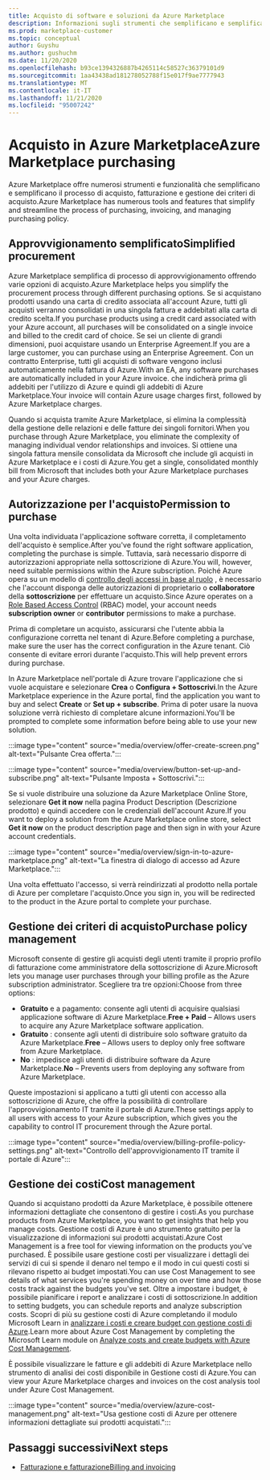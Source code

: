 ```yaml
---
title: Acquisto di software e soluzioni da Azure Marketplace
description: Informazioni sugli strumenti che semplificano e semplificano gli acquisti e la gestione di software in Azure Marketplace.
ms.prod: marketplace-customer
ms.topic: conceptual
author: Guyshu
ms.author: gushuchm
ms.date: 11/20/2020
ms.openlocfilehash: b93ce1394326887b4265114c58527c36379101d9
ms.sourcegitcommit: 1aa43438ad181278052788f15e017f9ae7777943
ms.translationtype: MT
ms.contentlocale: it-IT
ms.lasthandoff: 11/21/2020
ms.locfileid: "95007242"
---
```

# <a name="azure-marketplace-purchasing"></a><span data-ttu-id="e96a2-103">Acquisto in Azure Marketplace</span><span class="sxs-lookup"><span data-stu-id="e96a2-103">Azure Marketplace purchasing</span></span>

<span data-ttu-id="e96a2-104">Azure Marketplace offre numerosi strumenti e funzionalità che semplificano e semplificano il processo di acquisto, fatturazione e gestione dei criteri di acquisto.</span><span class="sxs-lookup"><span data-stu-id="e96a2-104">Azure Marketplace has numerous tools and features that simplify and streamline the process of purchasing, invoicing, and managing purchasing policy.</span></span>

## <a name="simplified-procurement"></a><span data-ttu-id="e96a2-105">Approvvigionamento semplificato</span><span class="sxs-lookup"><span data-stu-id="e96a2-105">Simplified procurement</span></span>

<span data-ttu-id="e96a2-106">Azure Marketplace semplifica di processo di approvvigionamento offrendo varie opzioni di acquisto.</span><span class="sxs-lookup"><span data-stu-id="e96a2-106">Azure Marketplace helps you simplify the procurement process through different purchasing options.</span></span> <span data-ttu-id="e96a2-107">Se si acquistano prodotti usando una carta di credito associata all'account Azure, tutti gli acquisti verranno consolidati in una singola fattura e addebitati alla carta di credito scelta.</span><span class="sxs-lookup"><span data-stu-id="e96a2-107">If you purchase products using a credit card associated with your Azure account, all purchases will be consolidated on a single invoice and billed to the credit card of choice.</span></span> <span data-ttu-id="e96a2-108">Se sei un cliente di grandi dimensioni, puoi acquistare usando un Enterprise Agreement.</span><span class="sxs-lookup"><span data-stu-id="e96a2-108">If you are a large customer, you can purchase using an Enterprise Agreement.</span></span> <span data-ttu-id="e96a2-109">Con un contratto Enterprise, tutti gli acquisti di software vengono inclusi automaticamente nella fattura di Azure.</span><span class="sxs-lookup"><span data-stu-id="e96a2-109">With an EA, any software purchases are automatically included in your Azure invoice.</span></span> <span data-ttu-id="e96a2-110">che indicherà prima gli addebiti per l'utilizzo di Azure e quindi gli addebiti di Azure Marketplace.</span><span class="sxs-lookup"><span data-stu-id="e96a2-110">Your invoice will contain Azure usage charges first, followed by Azure Marketplace charges.</span></span>

<span data-ttu-id="e96a2-111">Quando si acquista tramite Azure Marketplace, si elimina la complessità della gestione delle relazioni e delle fatture dei singoli fornitori.</span><span class="sxs-lookup"><span data-stu-id="e96a2-111">When you purchase through Azure Marketplace, you eliminate the complexity of managing individual vendor relationships and invoices.</span></span> <span data-ttu-id="e96a2-112">Si ottiene una singola fattura mensile consolidata da Microsoft che include gli acquisti in Azure Marketplace e i costi di Azure.</span><span class="sxs-lookup"><span data-stu-id="e96a2-112">You get a single, consolidated monthly bill from Microsoft that includes both your Azure Marketplace purchases and your Azure charges.</span></span>

## <a name="permission-to-purchase"></a><span data-ttu-id="e96a2-113">Autorizzazione per l'acquisto</span><span class="sxs-lookup"><span data-stu-id="e96a2-113">Permission to purchase</span></span>

<span data-ttu-id="e96a2-114">Una volta individuata l'applicazione software corretta, il completamento dell'acquisto è semplice.</span><span class="sxs-lookup"><span data-stu-id="e96a2-114">After you've found the right software application, completing the purchase is simple.</span></span> <span data-ttu-id="e96a2-115">Tuttavia, sarà necessario disporre di autorizzazioni appropriate nella sottoscrizione di Azure.</span><span class="sxs-lookup"><span data-stu-id="e96a2-115">You will, however, need suitable permissions within the Azure subscription.</span></span> <span data-ttu-id="e96a2-116">Poiché Azure opera su un modello di [controllo degli accessi in base al ruolo](https://docs.microsoft.com/azure/role-based-access-control/overview) , è necessario che l'account disponga delle autorizzazioni di proprietario o **collaboratore** della **sottoscrizione** per effettuare un acquisto.</span><span class="sxs-lookup"><span data-stu-id="e96a2-116">Since Azure operates on a [Role Based Access Control](https://docs.microsoft.com/azure/role-based-access-control/overview) (RBAC) model, your account needs **subscription owner** or **contributor** permissions to make a purchase.</span></span>

<span data-ttu-id="e96a2-117">Prima di completare un acquisto, assicurarsi che l'utente abbia la configurazione corretta nel tenant di Azure.</span><span class="sxs-lookup"><span data-stu-id="e96a2-117">Before completing a purchase, make sure the user has the correct configuration in the Azure tenant.</span></span> <span data-ttu-id="e96a2-118">Ciò consente di evitare errori durante l'acquisto.</span><span class="sxs-lookup"><span data-stu-id="e96a2-118">This will help prevent errors during purchase.</span></span>

<span data-ttu-id="e96a2-119">In Azure Marketplace nell'portale di Azure trovare l'applicazione che si vuole acquistare e selezionare **Crea** o **Configura + Sottoscrivi**.</span><span class="sxs-lookup"><span data-stu-id="e96a2-119">In the Azure Marketplace experience in the Azure portal, find the application you want to buy and select **Create** or **Set up + subscribe**.</span></span> <span data-ttu-id="e96a2-120">Prima di poter usare la nuova soluzione verrà richiesto di completare alcune informazioni.</span><span class="sxs-lookup"><span data-stu-id="e96a2-120">You'll be prompted to complete some information before being able to use your new solution.</span></span>

:::image type="content" source="media/overview/offer-create-screen.png" alt-text="Pulsante Crea offerta.":::

:::image type="content" source="media/overview/button-set-up-and-subscribe.png" alt-text="Pulsante Imposta + Sottoscrivi.":::

<span data-ttu-id="e96a2-123">Se si vuole distribuire una soluzione da Azure Marketplace Online Store, selezionare **Get it now** nella pagina Product Description (Descrizione prodotto) e quindi accedere con le credenziali dell'account Azure.</span><span class="sxs-lookup"><span data-stu-id="e96a2-123">If you want to deploy a solution from the Azure Marketplace online store, select **Get it now** on the product description page and then sign in with your Azure account credentials.</span></span>

:::image type="content" source="media/overview/sign-in-to-azure-marketplace.png" alt-text="La finestra di dialogo di accesso ad Azure Marketplace.":::

<span data-ttu-id="e96a2-125">Una volta effettuato l'accesso, si verrà reindirizzati al prodotto nella portale di Azure per completare l'acquisto.</span><span class="sxs-lookup"><span data-stu-id="e96a2-125">Once you sign in, you will be redirected to the product in the Azure portal to complete your purchase.</span></span>

## <a name="purchase-policy-management"></a><span data-ttu-id="e96a2-126">Gestione dei criteri di acquisto</span><span class="sxs-lookup"><span data-stu-id="e96a2-126">Purchase policy management</span></span>

<span data-ttu-id="e96a2-127">Microsoft consente di gestire gli acquisti degli utenti tramite il proprio profilo di fatturazione come amministratore della sottoscrizione di Azure.</span><span class="sxs-lookup"><span data-stu-id="e96a2-127">Microsoft lets you manage user purchases through your billing profile as the Azure subscription administrator.</span></span> <span data-ttu-id="e96a2-128">Scegliere tra tre opzioni:</span><span class="sxs-lookup"><span data-stu-id="e96a2-128">Choose from three options:</span></span>

- <span data-ttu-id="e96a2-129">**Gratuito** e a pagamento: consente agli utenti di acquisire qualsiasi applicazione software di Azure Marketplace.</span><span class="sxs-lookup"><span data-stu-id="e96a2-129">**Free + Paid** – Allows users to acquire any Azure Marketplace software application.</span></span>
- <span data-ttu-id="e96a2-130">**Gratuito** : consente agli utenti di distribuire solo software gratuito da Azure Marketplace.</span><span class="sxs-lookup"><span data-stu-id="e96a2-130">**Free** – Allows users to deploy only free software from Azure Marketplace.</span></span>
- <span data-ttu-id="e96a2-131">**No** : impedisce agli utenti di distribuire software da Azure Marketplace.</span><span class="sxs-lookup"><span data-stu-id="e96a2-131">**No** – Prevents users from deploying any software from Azure Marketplace.</span></span>

<span data-ttu-id="e96a2-132">Queste impostazioni si applicano a tutti gli utenti con accesso alla sottoscrizione di Azure, che offre la possibilità di controllare l'approvvigionamento IT tramite il portale di Azure.</span><span class="sxs-lookup"><span data-stu-id="e96a2-132">These settings apply to all users with access to your Azure subscription, which gives you the capability to control IT procurement through the Azure portal.</span></span>

:::image type="content" source="media/overview/billing-profile-policy-settings.png" alt-text="Controllo dell'approvvigionamento IT tramite il portale di Azure":::

## <a name="cost-management"></a><span data-ttu-id="e96a2-134">Gestione dei costi</span><span class="sxs-lookup"><span data-stu-id="e96a2-134">Cost management</span></span>

<span data-ttu-id="e96a2-135">Quando si acquistano prodotti da Azure Marketplace, è possibile ottenere informazioni dettagliate che consentono di gestire i costi.</span><span class="sxs-lookup"><span data-stu-id="e96a2-135">As you purchase products from Azure Marketplace, you want to get insights that help you manage costs.</span></span> <span data-ttu-id="e96a2-136">Gestione costi di Azure è uno strumento gratuito per la visualizzazione di informazioni sui prodotti acquistati.</span><span class="sxs-lookup"><span data-stu-id="e96a2-136">Azure Cost Management is a free tool for viewing information on the products you've purchased.</span></span> <span data-ttu-id="e96a2-137">È possibile usare gestione costi per visualizzare i dettagli dei servizi di cui si spende il denaro nel tempo e il modo in cui questi costi si rilevano rispetto ai budget impostati.</span><span class="sxs-lookup"><span data-stu-id="e96a2-137">You can use Cost Management to see details of what services you're spending money on over time and how those costs track against the budgets you've set.</span></span> <span data-ttu-id="e96a2-138">Oltre a impostare i budget, è possibile pianificare i report e analizzare i costi di sottoscrizione.</span><span class="sxs-lookup"><span data-stu-id="e96a2-138">In addition to setting budgets, you can schedule reports and analyze subscription costs.</span></span> <span data-ttu-id="e96a2-139">Scopri di più su gestione costi di Azure completando il modulo Microsoft Learn in [analizzare i costi e creare budget con gestione costi di Azure](https://docs.microsoft.com/learn/modules/analyze-costs-create-budgets-azure-cost-management/).</span><span class="sxs-lookup"><span data-stu-id="e96a2-139">Learn more about Azure Cost Management by completing the Microsoft Learn module on [Analyze costs and create budgets with Azure Cost Management](https://docs.microsoft.com/learn/modules/analyze-costs-create-budgets-azure-cost-management/).</span></span>

<span data-ttu-id="e96a2-140">È possibile visualizzare le fatture e gli addebiti di Azure Marketplace nello strumento di analisi dei costi disponibile in Gestione costi di Azure.</span><span class="sxs-lookup"><span data-stu-id="e96a2-140">You can view your Azure Marketplace charges and invoices on the cost analysis tool under Azure Cost Management.</span></span>

:::image type="content" source="media/overview/azure-cost-management.png" alt-text="Usa gestione costi di Azure per ottenere informazioni dettagliate sui prodotti acquistati.":::

## <a name="next-steps"></a><span data-ttu-id="e96a2-142">Passaggi successivi</span><span class="sxs-lookup"><span data-stu-id="e96a2-142">Next steps</span></span>

- [<span data-ttu-id="e96a2-143">Fatturazione e fatturazione</span><span class="sxs-lookup"><span data-stu-id="e96a2-143">Billing and invoicing</span></span>](billing-invoicing.md)

